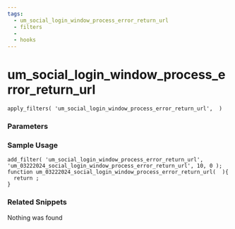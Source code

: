 ```yaml
---
tags: 
  - um_social_login_window_process_error_return_url
  - filters
  - 
  - hooks
---
```

# um\_social\_login\_window\_process\_error\_return\_url

``` php:no-line-numbers
apply_filters( 'um_social_login_window_process_error_return_url',  )
```
<div class='hook-sep'></div>

### Parameters

<div class='hook-sep'></div>



### Sample Usage

``` php:no-line-numbers
add_filter( 'um_social_login_window_process_error_return_url', 'um_03222024_social_login_window_process_error_return_url', 10, 0 );
function um_03222024_social_login_window_process_error_return_url(  ){
  return ;
}
```
<div class='hook-sep'></div>



### Related Snippets

Nothing was found

